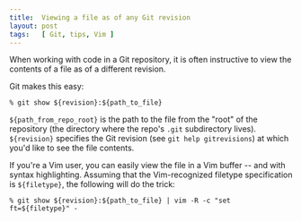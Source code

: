 ```yaml
---
title:  Viewing a file as of any Git revision
layout: post
tags:   [ Git, tips, Vim ]
---
```

When working with code in a Git repository, it is often instructive to view the contents of a file
as of a different revision.

Git makes this easy:

    % git show ${revision}:${path_to_file}

`${path_from_repo_root}` is the path to the file from the "root" of the repository (the directory
where the repo's `.git` subdirectory lives). `${revision}` specifies the Git revision (see `git help
gitrevisions`) at which you'd like to see the file contents.

If you're a Vim user, you can easily view the file in a Vim buffer -- and with syntax highlighting.
Assuming that the Vim-recognized filetype specification is `${filetype}`, the following will do the
trick:

    % git show ${revision}:${path_to_file} | vim -R -c "set ft=${filetype}" -
